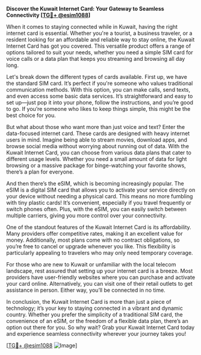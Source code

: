 **Discover the Kuwait Internet Card: Your Gateway to Seamless Connectivity [[TG💪+ @esim1088](https://t.me/s/esim1088)]**

When it comes to staying connected while in Kuwait, having the right internet card is essential. Whether you're a tourist, a business traveler, or a resident looking for an affordable and reliable way to stay online, the Kuwait Internet Card has got you covered. This versatile product offers a range of options tailored to suit your needs, whether you need a simple SIM card for voice calls or a data plan that keeps you streaming and browsing all day long.

Let's break down the different types of cards available. First up, we have the standard SIM card. It’s perfect if you're someone who values traditional communication methods. With this option, you can make calls, send texts, and even access some basic data services. It’s straightforward and easy to set up—just pop it into your phone, follow the instructions, and you’re good to go. If you’re someone who likes to keep things simple, this might be the best choice for you.

But what about those who want more than just voice and text? Enter the data-focused internet card. These cards are designed with heavy internet users in mind. Imagine being able to stream movies, download apps, and browse social media without worrying about running out of data. With the Kuwait Internet Card, you can choose from various data plans that cater to different usage levels. Whether you need a small amount of data for light browsing or a massive package for binge-watching your favorite shows, there’s a plan for everyone.

And then there’s the eSIM, which is becoming increasingly popular. The eSIM is a digital SIM card that allows you to activate your service directly on your device without needing a physical card. This means no more fumbling with tiny plastic cards! It’s convenient, especially if you travel frequently or switch phones often. Plus, with the eSIM, you can easily switch between multiple carriers, giving you more control over your connectivity.

One of the standout features of the Kuwait Internet Card is its affordability. Many providers offer competitive rates, making it an excellent value for money. Additionally, most plans come with no contract obligations, so you’re free to cancel or upgrade whenever you like. This flexibility is particularly appealing to travelers who may only need temporary coverage.

For those who are new to Kuwait or unfamiliar with the local telecom landscape, rest assured that setting up your internet card is a breeze. Most providers have user-friendly websites where you can purchase and activate your card online. Alternatively, you can visit one of their retail outlets to get assistance in person. Either way, you’ll be connected in no time.

In conclusion, the Kuwait Internet Card is more than just a piece of technology; it’s your key to staying connected in a vibrant and dynamic country. Whether you prefer the simplicity of a traditional SIM card, the convenience of an eSIM, or the freedom of a flexible data plan, there’s an option out there for you. So why wait? Grab your Kuwait Internet Card today and experience seamless connectivity wherever your journey takes you!

[[TG💪+ @esim1088](https://t.me/s/esim1088) ![Image](https://i.postimg.cc/Y0z9fWf4/image.png)]